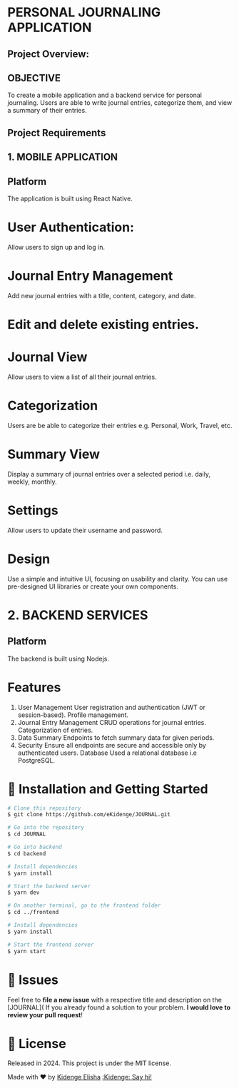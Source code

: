 # PERSONAL JOURNALING APPLICATION
## Project Overview: 

## OBJECTIVE
To create a mobile application and a backend service for personal journaling. Users are able to write journal entries, categorize them, and view a summary of their entries.

## Project Requirements

## 1. MOBILE APPLICATION

## Platform
The application is built using React Native. 

# User Authentication:
Allow users to sign up and log in.
# Journal Entry Management
Add new journal entries with a title, content, category, and date.
# Edit and delete existing entries.
# Journal View
Allow users to view a list of all their journal entries.
# Categorization
Users are be able to categorize their entries e.g. Personal, Work, Travel, etc.
# Summary View
Display a summary of journal entries over a selected period i.e. daily, weekly, monthly.
# Settings
Allow users to update their username and password.
# Design
Use a simple and intuitive UI, focusing on usability and clarity. You can use pre-designed UI libraries or create your own components.

# 2. BACKEND SERVICES

## Platform
The backend is built using Nodejs.

# Features
1. User Management
User registration and authentication (JWT or session-based).
Profile management.
2. Journal Entry Management
CRUD operations for journal entries.
Categorization of entries.
3. Data Summary
Endpoints to fetch summary data for given periods.
4. Security
Ensure all endpoints are secure and accessible only by authenticated users.
Database
Used a relational database i.e PostgreSQL.


# :construction_worker: Installation and Getting Started

```bash
# Clone this repository
$ git clone https://github.com/eKidenge/JOURNAL.git

# Go into the repository
$ cd JOURNAL

# Go into backend
$ cd backend

# Install dependencies
$ yarn install

# Start the backend server
$ yarn dev

# On another terminal, go to the frontend folder
$ cd ../frontend

# Install dependencies
$ yarn install

# Start the frontend server
$ yarn start
```

# :bug: Issues

Feel free to **file a new issue** with a respective title and description on the [JOURNAL]( If you already found a solution to your problem.
**I would love to review your pull request**!

# :closed_book: License

Released in 2024.
This project is under the MIT license.


Made with ♥ by [Kidenge Elisha](https://github.com/eKidenge) [:Kidenge: Say hi!](https://www.linkedin.com/in/kidenge-elisha-260b801b1/)
